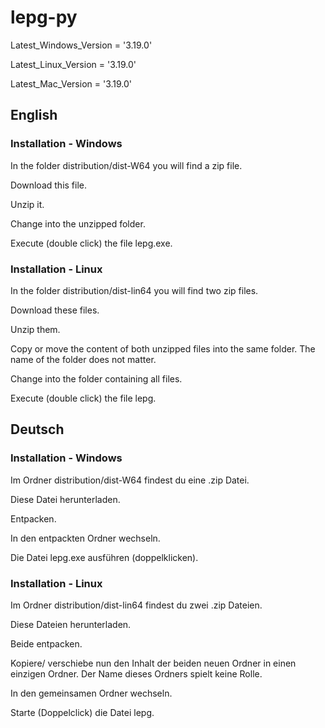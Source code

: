 # lepg-py

Latest_Windows_Version = '3.19.0'

Latest_Linux_Version = '3.19.0'

Latest_Mac_Version = '3.19.0'


## English
### Installation - Windows
In the folder distribution/dist-W64 you will find a zip file.

Download this file.

Unzip it.

Change into the unzipped folder.

Execute (double click) the file lepg.exe.

### Installation - Linux
In the folder distribution/dist-lin64 you will find two zip files.

Download these files.

Unzip them.

Copy or move the content of both unzipped files into the same folder.
The name of the folder does not matter.

Change into the folder containing all files.

Execute (double click) the file lepg.


## Deutsch
### Installation - Windows
Im Ordner distribution/dist-W64 findest du eine .zip Datei.

Diese Datei herunterladen.

Entpacken.

In den entpackten Ordner wechseln.

Die Datei lepg.exe ausführen (doppelklicken).

### Installation - Linux
Im Ordner distribution/dist-lin64 findest du zwei .zip Dateien.

Diese Dateien herunterladen.

Beide entpacken.

Kopiere/ verschiebe nun den Inhalt der beiden neuen Ordner in einen einzigen Ordner.
Der Name dieses Ordners spielt keine Rolle. 

In den gemeinsamen Ordner wechseln.

Starte (Doppelclick) die Datei lepg.

